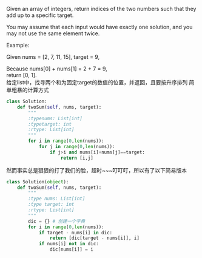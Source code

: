 Given an array of integers, return indices of the two numbers such that they add up to a specific target.

You may assume that each input would have exactly one solution, and you may not use the same element twice.

Example:

Given nums = [2, 7, 11, 15], target = 9,

Because nums[0] + nums[1] = 2 + 7 = 9,  
return [0, 1].  
给定list中，找寻两个和为固定target的数值的位置，并返回，且要按升序排列
简单粗暴的计算方式

```python
class Solution:
    def twoSum(self, nums, target):
        """
        :typenums: List[int]
        :typetarget: int
        :rtype: List[int]
        """
        for i in range(0,len(nums)):
            for j in range(0,len(nums)):
                if j>i and nums[i]+nums[j]==target:
                    return [i,j]
```
然而事实总是狠狠的打了我们的脸，超时~~~叮叮叮，所以有了以下简易版本
```python
class Solution(object):
    def twoSum(self, nums, target):
        """
        :type nums: List[int]
        :type target: int
        :rtype: List[int]
        """
        dic = {} # 创建一个字典
        for i in range(0,len(nums)):
            if target - nums[i] in dic:
                return [dic[target - nums[i]], i]
            if nums[i] not in dic:
                dic[nums[i]] = i
```
